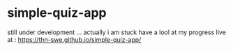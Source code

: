 # simple-quiz-app
still under development ... actually i am stuck
have a lool at my progress live at : https://thn-swe.github.io/simple-quiz-app/
